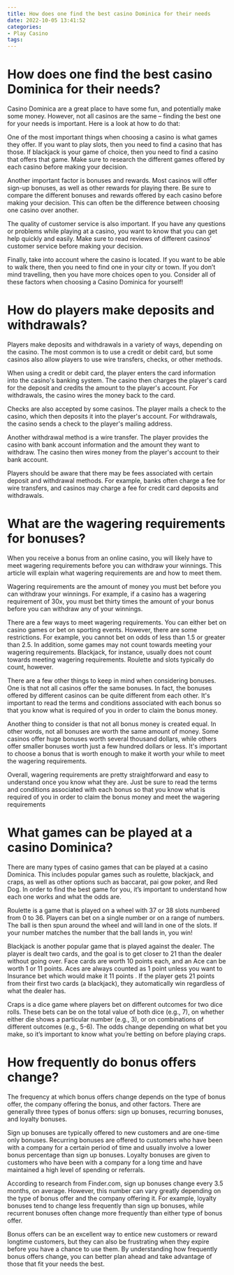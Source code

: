 ```yaml
---
title: How does one find the best casino Dominica for their needs 
date: 2022-10-05 13:41:52
categories:
- Play Casino
tags:
---
```



#  How does one find the best casino Dominica for their needs? 

Casino Dominica are a great place to have some fun, and potentially make some money. However, not all casinos are the same – finding the best one for your needs is important. Here is a look at how to do that: 

One of the most important things when choosing a casino is what games they offer. If you want to play slots, then you need to find a casino that has those. If blackjack is your game of choice, then you need to find a casino that offers that game. Make sure to research the different games offered by each casino before making your decision. 

Another important factor is bonuses and rewards. Most casinos will offer sign-up bonuses, as well as other rewards for playing there. Be sure to compare the different bonuses and rewards offered by each casino before making your decision. This can often be the difference between choosing one casino over another. 

The quality of customer service is also important. If you have any questions or problems while playing at a casino, you want to know that you can get help quickly and easily. Make sure to read reviews of different casinos’ customer service before making your decision. 

Finally, take into account where the casino is located. If you want to be able to walk there, then you need to find one in your city or town. If you don’t mind travelling, then you have more choices open to you. Consider all of these factors when choosing a Casino Dominica for yourself!

#  How do players make deposits and withdrawals? 

Players make deposits and withdrawals in a variety of ways, depending on the casino. The most common is to use a credit or debit card, but some casinos also allow players to use wire transfers, checks, or other methods.

When using a credit or debit card, the player enters the card information into the casino's banking system. The casino then charges the player's card for the deposit and credits the amount to the player's account. For withdrawals, the casino wires the money back to the card.

Checks are also accepted by some casinos. The player mails a check to the casino, which then deposits it into the player's account. For withdrawals, the casino sends a check to the player's mailing address. 

Another withdrawal method is a wire transfer. The player provides the casino with bank account information and the amount they want to withdraw. The casino then wires money from the player's account to their bank account. 

Players should be aware that there may be fees associated with certain deposit and withdrawal methods. For example, banks often charge a fee for wire transfers, and casinos may charge a fee for credit card deposits and withdrawals.

#  What are the wagering requirements for bonuses? 

When you receive a bonus from an online casino, you will likely have to meet wagering requirements before you can withdraw your winnings. This article will explain what wagering requirements are and how to meet them.

Wagering requirements are the amount of money you must bet before you can withdraw your winnings. For example, if a casino has a wagering requirement of 30x, you must bet thirty times the amount of your bonus before you can withdraw any of your winnings.

There are a few ways to meet wagering requirements. You can either bet on casino games or bet on sporting events. However, there are some restrictions. For example, you cannot bet on odds of less than 1.5 or greater than 2.5. In addition, some games may not count towards meeting your wagering requirements. Blackjack, for instance, usually does not count towards meeting wagering requirements. Roulette and slots typically do count, however.

There are a few other things to keep in mind when considering bonuses. One is that not all casinos offer the same bonuses. In fact, the bonuses offered by different casinos can be quite different from each other. It's important to read the terms and conditions associated with each bonus so that you know what is required of you in order to claim the bonus money.

Another thing to consider is that not all bonus money is created equal. In other words, not all bonuses are worth the same amount of money. Some casinos offer huge bonuses worth several thousand dollars, while others offer smaller bonuses worth just a few hundred dollars or less. It's important to choose a bonus that is worth enough to make it worth your while to meet the wagering requirements.

Overall, wagering requirements are pretty straightforward and easy to understand once you know what they are. Just be sure to read the terms and conditions associated with each bonus so that you know what is required of you in order to claim the bonus money and meet the wagering requirements

#  What games can be played at a casino Dominica? 

There are many types of casino games that can be played at a casino Dominica. This includes popular games such as roulette, blackjack, and craps, as well as other options such as baccarat, pai gow poker, and Red Dog. In order to find the best game for you, it’s important to understand how each one works and what the odds are.

Roulette is a game that is played on a wheel with 37 or 38 slots numbered from 0 to 36. Players can bet on a single number or on a range of numbers. The ball is then spun around the wheel and will land in one of the slots. If your number matches the number that the ball lands in, you win!

Blackjack is another popular game that is played against the dealer. The player is dealt two cards, and the goal is to get closer to 21 than the dealer without going over. Face cards are worth 10 points each, and an Ace can be worth 1 or 11 points. Aces are always counted as 1 point unless you want to Insurance bet which would make it 11 points . If the player gets 21 points from their first two cards (a blackjack), they automatically win regardless of what the dealer has.

Craps is a dice game where players bet on different outcomes for two dice rolls. These bets can be on the total value of both dice (e.g., 7), on whether either die shows a particular number (e.g., 3), or on combinations of different outcomes (e.g., 5-6). The odds change depending on what bet you make, so it’s important to know what you’re betting on before playing craps.

#  How frequently do bonus offers change?

The frequency at which bonus offers change depends on the type of bonus offer, the company offering the bonus, and other factors. There are generally three types of bonus offers: sign up bonuses, recurring bonuses, and loyalty bonuses.

Sign up bonuses are typically offered to new customers and are one-time only bonuses. Recurring bonuses are offered to customers who have been with a company for a certain period of time and usually involve a lower bonus percentage than sign up bonuses. Loyalty bonuses are given to customers who have been with a company for a long time and have maintained a high level of spending or referrals.

According to research from Finder.com, sign up bonuses change every 3.5 months, on average. However, this number can vary greatly depending on the type of bonus offer and the company offering it. For example, loyalty bonuses tend to change less frequently than sign up bonuses, while recurrent bonuses often change more frequently than either type of bonus offer.

Bonus offers can be an excellent way to entice new customers or reward longtime customers, but they can also be frustrating when they expire before you have a chance to use them. By understanding how frequently bonus offers change, you can better plan ahead and take advantage of those that fit your needs the best.